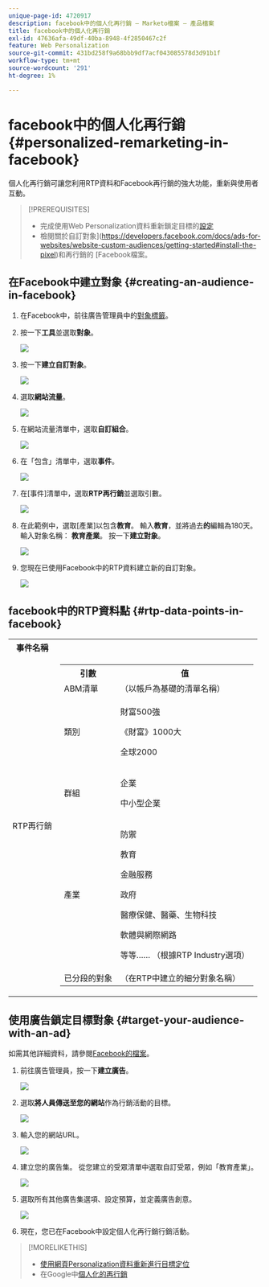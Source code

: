 ```yaml
---
unique-page-id: 4720917
description: facebook中的個人化再行銷 — Marketo檔案 — 產品檔案
title: facebook中的個人化再行銷
exl-id: 47636afa-49df-40ba-8948-4f2850467c2f
feature: Web Personalization
source-git-commit: 431bd258f9a68bbb9df7acf043085578d3d91b1f
workflow-type: tm+mt
source-wordcount: '291'
ht-degree: 1%

---
```


# facebook中的個人化再行銷 {#personalized-remarketing-in-facebook}

個人化再行銷可讓您利用RTP資料和Facebook再行銷的強大功能，重新與使用者互動。

>[!PREREQUISITES]
>
>* 完成使用Web Personalization資料重新鎖定目標的[設定](/help/marketo/product-docs/web-personalization/website-retargeting/retargeting-with-web-personalization-data.md)
>* 檢閱關於自訂對象](https://developers.facebook.com/docs/ads-for-websites/website-custom-audiences/getting-started#install-the-pixel)和再行銷的[](https://developers.facebook.com/docs/ads-for-websites/website-custom-audiences/getting-started#install-the-pixel) [Facebook檔案。

## 在Facebook中建立對象 {#creating-an-audience-in-facebook}

1. 在Facebook中，前往廣告管理員中的[對象標籤](https://www.facebook.com/ads/audience_manager)。

1. 按一下&#x200B;**工具**&#x200B;並選取&#x200B;**對象**。

   ![](assets/one-1.png)

1. 按一下&#x200B;**建立自訂對象**。

   ![](assets/two-1.png)

1. 選取&#x200B;**網站流量**。

   ![](assets/image2015-1-19-16-3a32-3a2.png)

1. 在網站流量清單中，選取&#x200B;**自訂組合**。

   ![](assets/image2015-1-19-16-3a33-3a21.png)

1. 在「包含」清單中，選取&#x200B;**事件**。

   ![](assets/image2015-1-19-16-3a34-3a9.png)

1. 在[事件]清單中，選取&#x200B;**RTP再行銷**&#x200B;並選取引數。

   ![](assets/image2015-1-19-16-3a52-3a29.png)

1. 在此範例中，選取[產業]以包含&#x200B;**教育**。 輸入&#x200B;**教育**，並將過去&#x200B;**的**&#x200B;編輯為180天。 輸入對象名稱： **教育產業**。 按一下&#x200B;**建立對象**。

   ![](assets/image2015-1-19-16-3a56-3a15.png)

1. 您現在已使用Facebook中的RTP資料建立新的自訂對象。

   ![](assets/image2015-1-19-16-3a59-3a2.png)

## facebook中的RTP資料點 {#rtp-data-points-in-facebook}

<table> 
 <tbody> 
  <tr> 
   <th>事件名稱</th> 
   <th> </th> 
  </tr> 
  <tr> 
   <td>RTP再行銷</td> 
   <td> 
    <div> 
     <table> 
      <tbody> 
       <tr> 
        <th>引數</th> 
        <th>值</th> 
       </tr> 
       <tr> 
        <td>ABM清單</td> 
        <td>（以帳戶為基礎的清單名稱）</td> 
       </tr> 
       <tr> 
        <td colspan="1">類別</td> 
        <td colspan="1"><p>財富500強</p><p>《財富》1000大</p><p>全球2000</p></td> 
       </tr> 
       <tr> 
        <td colspan="1">群組</td> 
        <td colspan="1"><p>企業</p><p>中小型企業</p></td> 
       </tr> 
       <tr> 
        <td>產業</td> 
        <td><p>防禦</p><p>教育</p><p>金融服務</p><p>政府</p><p>醫療保健、醫藥、生物科技</p><p>軟體與網際網路</p><p>等等…… （根據RTP Industry選項）</p></td> 
       </tr> 
       <tr> 
        <td colspan="1">已分段的對象</td> 
        <td colspan="1">（在RTP中建立的細分對象名稱）</td> 
       </tr> 
      </tbody> 
     </table> 
    </div></td> 
  </tr> 
 </tbody> 
</table>

## 使用廣告鎖定目標對象 {#target-your-audience-with-an-ad}

如需其他詳細資料，請參閱[Facebook的檔案](https://developers.facebook.com/docs/ads-for-websites/website-custom-audiences/getting-started#target-your-audience)。

1. 前往廣告管理員，按一下&#x200B;**建立廣告**。

   ![](assets/image2015-1-19-17-3a10-3a19.png)

1. 選取&#x200B;**將人員傳送至您的網站**&#x200B;作為行銷活動的目標。

   ![](assets/image2015-1-19-17-3a11-3a20.png)

1. 輸入您的網站URL。

   ![](assets/image2015-1-19-17-3a12-3a39.png)

1. 建立您的廣告集。 從您建立的受眾清單中選取自訂受眾，例如「教育產業」。

   ![](assets/image2015-1-19-17-3a18-3a13.png)

1. 選取所有其他廣告集選項、設定預算，並定義廣告創意。

   ![](assets/image2015-1-19-17-3a19-3a25.png)

1. 現在，您已在Facebook中設定個人化再行銷行銷活動。

>[!MORELIKETHIS]
>
>* [使用網頁Personalization資料重新進行目標定位](/help/marketo/product-docs/web-personalization/website-retargeting/retargeting-with-web-personalization-data.md)
>* 在Google中[個人化的再行銷](/help/marketo/product-docs/web-personalization/website-retargeting/personalized-remarketing-in-google.md)
